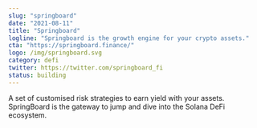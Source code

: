 ```yaml
---
slug: "springboard"
date: "2021-08-11"
title: "Springboard"
logline: "Springboard is the growth engine for your crypto assets."
cta: "https://springboard.finance/"
logo: /img/springboard.svg
category: defi
twitter: https://twitter.com/springboard_fi
status: building
---
```


A set of customised risk strategies to earn yield with your assets. SpringBoard is the gateway to jump and dive into the Solana DeFi ecosystem.
